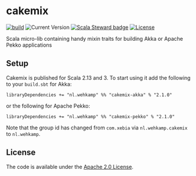 # cakemix

[![build](https://github.com/wehkamp/cakemix/workflows/build/badge.svg)](https://github.com/wehkamp/cakemix/actions/workflows/scala.yml?query=workflow%3Abuild+branch%3Amain)
![Current Version](https://img.shields.io/badge/version-2.1.0-brightgreen.svg?style=flat "2.1.0")
[![Scala Steward badge](https://img.shields.io/badge/Scala_Steward-helping-blue.svg?style=flat&logo=data:image/png;base64,iVBORw0KGgoAAAANSUhEUgAAAA4AAAAQCAMAAAARSr4IAAAAVFBMVEUAAACHjojlOy5NWlrKzcYRKjGFjIbp293YycuLa3pYY2LSqql4f3pCUFTgSjNodYRmcXUsPD/NTTbjRS+2jomhgnzNc223cGvZS0HaSD0XLjbaSjElhIr+AAAAAXRSTlMAQObYZgAAAHlJREFUCNdNyosOwyAIhWHAQS1Vt7a77/3fcxxdmv0xwmckutAR1nkm4ggbyEcg/wWmlGLDAA3oL50xi6fk5ffZ3E2E3QfZDCcCN2YtbEWZt+Drc6u6rlqv7Uk0LdKqqr5rk2UCRXOk0vmQKGfc94nOJyQjouF9H/wCc9gECEYfONoAAAAASUVORK5CYII=)](https://scala-steward.org)
[![License](https://img.shields.io/badge/license-Apache%202.0-blue.svg?style=flat "Apache 2.0")](LICENSE)

Scala micro-lib containing handy mixin traits for building Akka or Apache Pekko applications

## Setup

Cakemix is published for Scala 2.13 and 3. To start using it add the following to your `build.sbt` for Akka:

    libraryDependencies += "nl.wehkamp" %% "cakemix-akka" % "2.1.0"

or the following for Apache Pekko:

    libraryDependencies += "nl.wehkamp" %% "cakemix-pekko" % "2.1.0"

Note that the group id has changed from `com.xebia` via `nl.wehkamp.cakemix` to `nl.wehkamp`.

## License
The code is available under the [Apache 2.0 License](LICENSE).
